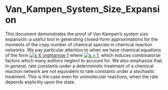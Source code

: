 # Van_Kampen_System_Size_Expansion


This document demonstrates the proof of Van Kampen’s system size expansion: a useful tool in generating closed-form approximations for the moments of the copy number of chemical species in chemical reaction networks. We pay particular attention to when we have chemical equations of the form <a href="https://www.codecogs.com/eqnedit.php?latex=s&space;X&space;\rightarrow&space;1" target="_blank"><img src="https://latex.codecogs.com/gif.latex?s&space;X&space;\rightarrow&space;1" title="s X \rightarrow 1" /></a> where <a href="https://www.codecogs.com/eqnedit.php?latex=s&space;>&space;1" target="_blank"><img src="https://latex.codecogs.com/gif.latex?s&space;>&space;1" title="s > 1" /></a>, which induces combinatorial factors which many authors neglect to account for. We also
emphasize that, in general, rate constants under a deterministic treatment of a chemical reaction network are not equivalent to rate constants under a stochastic treatment. This is the case even for unimolecular reactions, when the rate depends explicitly upon the state.
